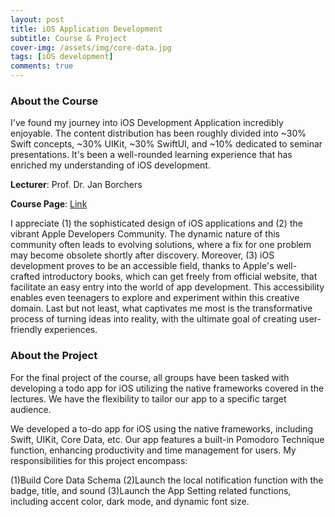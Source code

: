 ```yaml
---
layout: post
title: iOS Application Development
subtitle: Course & Project
cover-img: /assets/img/core-data.jpg
tags: [iOS development]
comments: true
---
```


### About the Course
I've found my journey into iOS Development Application incredibly enjoyable. The content distribution has been roughly divided into ~30% Swift concepts, ~30% UIKit, ~30% SwiftUI, and ~10% dedicated to seminar presentations. It's been a well-rounded learning experience that has enriched my understanding of iOS development.

**Lecturer**: Prof. Dr. Jan Borchers

**Course Page**: [Link](https://hci.rwth-aachen.de/ios-22)

I appreciate (1) the sophisticated design of iOS applications and (2) the vibrant Apple Developers Community. The dynamic nature of this community often leads to evolving solutions, where a fix for one problem may become obsolete shortly after discovery.
Moreover, (3) iOS development proves to be an accessible field, thanks to Apple's well-crafted introductory books, which can get freely from official website, that facilitate an easy entry into the world of app development. This accessibility enables even teenagers to explore and experiment within this creative domain.
Last but not least, what captivates me most is the transformative process of turning ideas into reality, with the ultimate goal of creating user-friendly experiences. 

### About the Project

For the final project of the course, all groups have been tasked with developing a todo app for iOS utilizing the native frameworks covered in the lectures. We have the flexibility to tailor our app to a specific target audience.

We developed a to-do app for iOS using the native frameworks, including Swift, UIKit, Core Data, etc. Our app features a built-in Pomodoro Technique function, enhancing productivity and time management for users.
My responsibilities for this project encompass:

(1)Build Core Data Schema
(2)Launch the local notification function with the badge, title, and sound
(3)Launch the App Setting related functions, including accent color, dark mode, and dynamic font size.